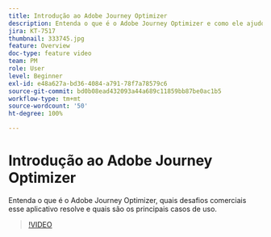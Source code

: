 ```yaml
---
title: Introdução ao Adobe Journey Optimizer
description: Entenda o que é o Adobe Journey Optimizer e como ele ajudou marcas de vários setores a aumentar o ROI e a superar grandes desafios de marketing.
jira: KT-7517
thumbnail: 333745.jpg
feature: Overview
doc-type: feature video
team: PM
role: User
level: Beginner
exl-id: e48a627a-bd36-4084-a791-78f7a78579c6
source-git-commit: bd0b08ead432093a44a689c11859bb87be0ac1b5
workflow-type: tm+mt
source-wordcount: '50'
ht-degree: 100%

---
```


# Introdução ao Adobe Journey Optimizer

Entenda o que é o Adobe Journey Optimizer, quais desafios comerciais esse aplicativo resolve e quais são os principais casos de uso.

>[!VIDEO](https://video.tv.adobe.com/v/333745?quality=12&learn=on)

